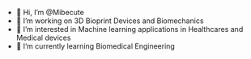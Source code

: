 - 👋 Hi, I’m @Mibecute
- 💞️ I’m working on 3D Bioprint Devices and Biomechanics
- 👀 I’m interested in Machine learning applications in Healthcares and Medical devices
- 🌱 I’m currently learning Biomedical Engineering

<!---
Mibecute/Mibecute is a ✨ special ✨ repository because its `README.md` (this file) appears on your GitHub profile.
You can click the Preview link to take a look at your changes.
--->
